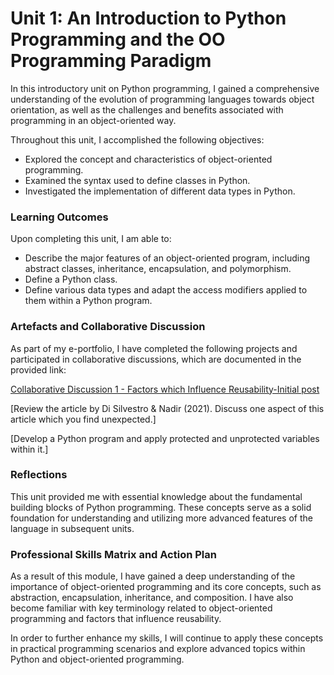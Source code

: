# Unit 1: An Introduction to Python Programming and the OO Programming Paradigm

In this introductory unit on Python programming, I gained a comprehensive understanding of the evolution of programming languages towards object orientation, as well as the challenges and benefits associated with programming in an object-oriented way.

Throughout this unit, I accomplished the following objectives:
 - Explored the concept and characteristics of object-oriented programming.
 - Examined the syntax used to define classes in Python.
 - Investigated the implementation of different data types in Python.
  
### Learning Outcomes
Upon completing this unit, I am able to:
 - Describe the major features of an object-oriented program, including abstract classes, inheritance, encapsulation, and polymorphism.
 - Define a Python class.
 - Define various data types and adapt the access modifiers applied to them within a Python program.

### Artefacts and Collaborative Discussion 
As part of my e-portfolio, I have completed the following projects and participated in collaborative discussions, which are documented in the provided link:

[Collaborative Discussion 1 - Factors which Influence Reusability-Initial post](https://helenhelene.github.io/eportfolio/pdf/Module02_Discussion1_Initial.pdf)

[Review the article by Di Silvestro & Nadir (2021). Discuss one aspect of this article which you find unexpected.]

[Develop a Python program and apply protected and unprotected variables within it.]

### Reflections
This unit provided me with essential knowledge about the fundamental building blocks of Python programming. These concepts serve as a solid foundation for understanding and utilizing more advanced features of the language in subsequent units.

### Professional Skills Matrix and Action Plan
As a result of this module, I have gained a deep understanding of the importance of object-oriented programming and its core concepts, such as abstraction, encapsulation, inheritance, and composition. I have also become familiar with key terminology related to object-oriented programming and factors that influence reusability.

In order to further enhance my skills, I will continue to apply these concepts in practical programming scenarios and explore advanced topics within Python and object-oriented programming.
